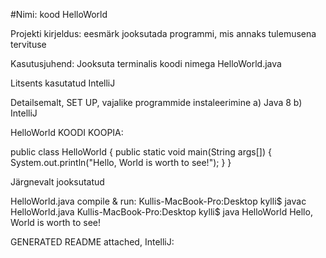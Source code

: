 #Nimi: kood HelloWorld

Projekti kirjeldus: 
eesmärk jooksutada programmi, mis annaks tulemusena tervituse

Kasutusjuhend:
Jooksuta terminalis koodi nimega HelloWorld.java

Litsents
kasutatud IntelliJ

Detailsemalt,
SET UP, vajalike programmide instaleerimine
a) Java 8 
b) IntelliJ
 
HelloWorld KOODI KOOPIA:

public class HelloWorld {     public static void main(String args[]) {         System.out.println("Hello, World is worth to see!");     } }

Järgnevalt jooksutatud 

HelloWorld.java compile & run:
Kullis-MacBook-Pro:Desktop kylli$ javac HelloWorld.java
Kullis-MacBook-Pro:Desktop kylli$ java HelloWorld
Hello, World is worth to see!
 
 
GENERATED README attached, IntelliJ:
